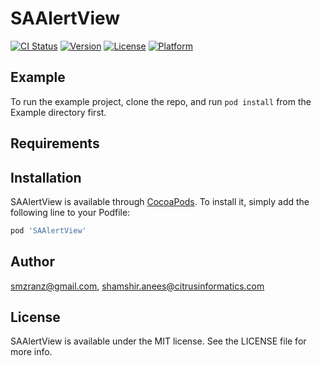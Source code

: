 # SAAlertView

[![CI Status](http://img.shields.io/travis/smzranz@gmail.com/SAAlertView.svg?style=flat)](https://travis-ci.org/smzranz@gmail.com/SAAlertView)
[![Version](https://img.shields.io/cocoapods/v/SAAlertView.svg?style=flat)](http://cocoapods.org/pods/SAAlertView)
[![License](https://img.shields.io/cocoapods/l/SAAlertView.svg?style=flat)](http://cocoapods.org/pods/SAAlertView)
[![Platform](https://img.shields.io/cocoapods/p/SAAlertView.svg?style=flat)](http://cocoapods.org/pods/SAAlertView)

## Example

To run the example project, clone the repo, and run `pod install` from the Example directory first.

## Requirements

## Installation

SAAlertView is available through [CocoaPods](http://cocoapods.org). To install
it, simply add the following line to your Podfile:

```ruby
pod 'SAAlertView'
```

## Author

smzranz@gmail.com, shamshir.anees@citrusinformatics.com

## License

SAAlertView is available under the MIT license. See the LICENSE file for more info.
